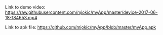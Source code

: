Link to demo video:
https://raw.githubusercontent.com/mjokic/myApp/master/device-2017-06-18-184653.mp4

Link to apk file:
https://github.com/mjokic/myApp/blob/master/myApp.apk
